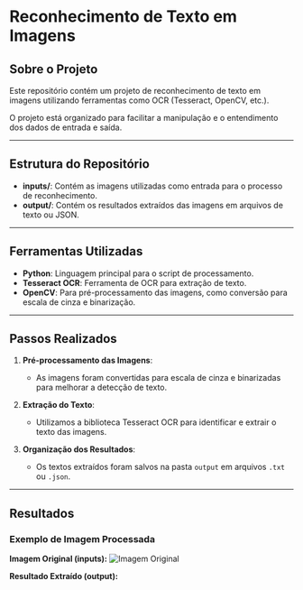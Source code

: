 # Reconhecimento de Texto em Imagens

## Sobre o Projeto
Este repositório contém um projeto de reconhecimento de texto em imagens utilizando ferramentas como OCR (Tesseract, OpenCV, etc.). 

O projeto está organizado para facilitar a manipulação e o entendimento dos dados de entrada e saída.

---

## Estrutura do Repositório
- **inputs/**: Contém as imagens utilizadas como entrada para o processo de reconhecimento.
- **output/**: Contém os resultados extraídos das imagens em arquivos de texto ou JSON.

---

## Ferramentas Utilizadas
- **Python**: Linguagem principal para o script de processamento.
- **Tesseract OCR**: Ferramenta de OCR para extração de texto.
- **OpenCV**: Para pré-processamento das imagens, como conversão para escala de cinza e binarização.

---

## Passos Realizados
1. **Pré-processamento das Imagens**:
   - As imagens foram convertidas para escala de cinza e binarizadas para melhorar a detecção de texto.
   
2. **Extração do Texto**:
   - Utilizamos a biblioteca Tesseract OCR para identificar e extrair o texto das imagens.

3. **Organização dos Resultados**:
   - Os textos extraídos foram salvos na pasta `output` em arquivos `.txt` ou `.json`.

---

## Resultados

### Exemplo de Imagem Processada
**Imagem Original (inputs):**
![Imagem Original](inputs/exemplo.png)

**Resultado Extraído (output):**
